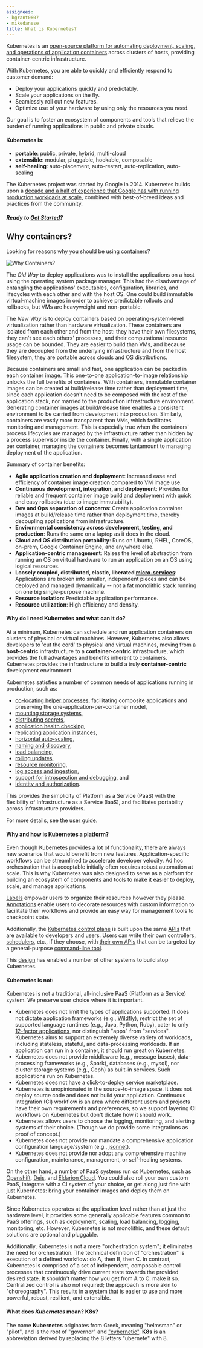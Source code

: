 ```yaml
---
assignees:
- bgrant0607
- mikedanese
title: What is Kubernetes?
---
```


Kubernetes is an [open-source platform for automating deployment, scaling, and operations of application containers](http://www.slideshare.net/BrianGrant11/wso2con-us-2015-kubernetes-a-platform-for-automating-deployment-scaling-and-operations) across clusters of hosts, providing container-centric infrastructure.

With Kubernetes, you are able to quickly and efficiently respond to customer demand:

 - Deploy your applications quickly and predictably.
 - Scale your applications on the fly.
 - Seamlessly roll out new features.
 - Optimize use of your hardware by using only the resources you need.

Our goal is to foster an ecosystem of components and tools that relieve the burden of running applications in public and private clouds.

#### Kubernetes is:

* **portable**: public, private, hybrid, multi-cloud
* **extensible**: modular, pluggable, hookable, composable
* **self-healing**: auto-placement, auto-restart, auto-replication, auto-scaling

The Kubernetes project was started by Google in 2014. Kubernetes builds upon a [decade and a half of experience that Google has with running production workloads at scale](https://research.google.com/pubs/pub43438.html), combined with best-of-breed ideas and practices from the community.

##### Ready to [Get Started](/docs/getting-started-guides/)?

## Why containers?

Looking for reasons why you should be using [containers](http://aucouranton.com/2014/06/13/linux-containers-parallels-lxc-openvz-docker-and-more/)?

![Why Containers?](https://github.com/kubernetes/kubernetes.github.io/blob/master/images/docs/why_containers.svg)

The *Old Way* to deploy applications was to install the applications on a host using the operating system package manager. This had the disadvantage of entangling the applications' executables, configuration, libraries, and lifecycles with each other and with the host OS. One could build immutable virtual-machine images in order to achieve predictable rollouts and rollbacks, but VMs are heavyweight and non-portable.

The *New Way* is to deploy containers based on operating-system-level virtualization rather than hardware virtualization. These containers are isolated from each other and from the host: they have their own filesystems, they can't see each others' processes, and their computational resource usage can be bounded. They are easier to build than VMs, and because they are decoupled from the underlying infrastructure and from the host filesystem, they are portable across clouds and OS distributions.

Because containers are small and fast, one application can be packed in each container image. This one-to-one application-to-image relationship unlocks the full benefits of containers. With containers, immutable container images can be created at build/release time rather than deployment time, since each application doesn't need to be composed with the rest of the application stack, nor married to the production infrastructure environment. Generating container images at build/release time enables a consistent environment to be carried from development into production.
Similarly, containers are vastly more transparent than VMs, which facilitates monitoring and management. This is especially true when the containers' process lifecycles are managed by the infrastructure rather than hidden by a process supervisor inside the container. Finally, with a single application per container, managing the containers becomes tantamount to managing deployment of the application.

Summary of container benefits:

* **Agile application creation and deployment**:
    Increased ease and efficiency of container image creation compared to VM image use.
* **Continuous development, integration, and deployment**:
    Provides for reliable and frequent container image build and deployment with quick and easy rollbacks (due to image immutability).
* **Dev and Ops separation of concerns**:
    Create application container images at build/release time rather than deployment time, thereby decoupling applications from infrastructure.
* **Environmental consistency across development, testing, and production**:
    Runs the same on a laptop as it does in the cloud.
* **Cloud and OS distribution portability**:
    Runs on Ubuntu, RHEL, CoreOS, on-prem, Google Container Engine, and anywhere else.
* **Application-centric management**:
    Raises the level of abstraction from running an OS on virtual hardware to run an application on an OS using logical resources.
* **Loosely coupled, distributed, elastic, liberated [micro-services](http://martinfowler.com/articles/microservices.html)**:
    Applications are broken into smaller, independent pieces and can be deployed and managed dynamically -- not a fat monolithic stack running on one big single-purpose machine.
* **Resource isolation**:
    Predictable application performance.
* **Resource utilization**:
    High efficiency and density.

#### Why do I need Kubernetes and what can it do?

At a minimum, Kubernetes can schedule and run application containers on clusters of physical or virtual machines. However, Kubernetes also allows developers to 'cut the cord' to physical and virtual machines, moving from a **host-centric** infrastructure to a **container-centric** infrastructure, which provides the full advantages and benefits inherent to containers. Kubernetes provides the infrastructure to build a truly **container-centric** development environment.

Kubernetes satisfies a number of common needs of applications running in production, such as:

* [co-locating helper processes](/docs/user-guide/pods/), facilitating composite applications and preserving the one-application-per-container model,
* [mounting storage systems](https://github.com/kubernetes/kubernetes.github.io/blob/master/docs/user-guide/volumes.md),
* [distributing secrets](/docs/user-guide/secrets/),
* [application health checking](https://github.com/kubernetes/kubernetes.github.io/blob/master/docs/user-guide/production-pods.md/#liveness-and-readiness-probes-aka-health-checks),
* [replicating application instances](/docs/user-guide/replication-controller/),
* [horizontal auto-scaling](/docs/user-guide/horizontal-pod-autoscaling/),
* [naming and discovery](https://github.com/kubernetes/kubernetes.github.io/blob/master/docs/user-guide/connecting-applications.md),
* [load balancing](/docs/user-guide/services/),
* [rolling updates](/docs/user-guide/update-demo/),
* [resource monitoring](https://github.com/kubernetes/kubernetes.github.io/blob/master/docs/user-guide/monitoring.md),
* [log access and ingestion](https://github.com/kubernetes/kubernetes.github.io/blob/master/docs/user-guide/logging.md),
* [support for introspection and debugging](https://github.com/kubernetes/kubernetes.github.io/blob/master/docs/user-guide/introspection-and-debugging.md), and
* [identity and authorization](https://github.com/kubernetes/kubernetes.github.io/blob/master/docs/admin/authorization.md).

This provides the simplicity of Platform as a Service (PaaS) with the flexibility of Infrastructure as a Service (IaaS), and facilitates portability across infrastructure providers.

For more details, see the [user guide](/docs/user-guide/).

#### Why and how is Kubernetes a platform?

Even though Kubernetes provides a lot of functionality, there are always new scenarios that would benefit from new features. Application-specific workflows can be streamlined to accelerate developer velocity. Ad hoc orchestration that is acceptable initially often requires robust automation at scale. This is why Kubernetes was also designed to serve as a platform for building an ecosystem of components and tools to make it easier to deploy, scale, and manage applications.

[Labels](https://github.com/kubernetes/kubernetes.github.io/blob/master/docs/user-guide/labels.md) empower users to organize their resources however they please. [Annotations](https://github.com/kubernetes/kubernetes.github.io/blob/master/docs/user-guide/annotations.md/) enable users to decorate resources with custom information to facilitate their workflows and provide an easy way for management tools to checkpoint state.

Additionally, the [Kubernetes control plane](https://github.com/kubernetes/kubernetes.github.io/blob/master/docs/admin/cluster-components.md) is built upon the same [APIs](https://github.com/kubernetes/kubernetes.github.io/blob/master/docs/api.md) that are available to developers and users. Users can write their own controllers, [schedulers](https://github.com/kubernetes/community/blob/master/contributors/devel/scheduler.md), etc., if they choose, with [their own APIs](https://github.com/kubernetes/kubernetes/blob/master/docs/design/extending-api.md) that can be targeted by a general-purpose [command-line tool](https://github.com/kubernetes/kubernetes.github.io/blob/master/docs/user-guide/kubectl-overview.md/).

This [design](https://github.com/kubernetes/kubernetes/blob/master/docs/design/principles.md) has enabled a number of other systems to build atop Kubernetes.

#### Kubernetes is not:

Kubernetes is not a traditional, all-inclusive PaaS (Platform as a Service) system. We preserve user choice where it is important.

* Kubernetes does not limit the types of applications supported. It does not dictate application frameworks (e.g., [Wildfly](http://wildfly.org/)), restrict the set of supported language runtimes (e.g., Java, Python, Ruby), cater to only [12-factor applications](http://12factor.net/), nor distinguish "apps" from "services". Kubernetes aims to support an extremely diverse variety of workloads, including stateless, stateful, and data-processing workloads. If an application can run in a container, it should run great on Kubernetes.
* Kubernetes does not provide middleware (e.g., message buses), data-processing frameworks (e.g., Spark), databases (e.g., mysql), nor cluster storage systems (e.g., Ceph) as built-in services. Such applications run on Kubernetes.
* Kubernetes does not have a click-to-deploy service marketplace.
* Kubernetes is unopinionated in the source-to-image space. It does not deploy source code and does not build your application. Continuous Integration (CI) workflow is an area where different users and projects have their own requirements and preferences, so we support layering CI workflows on Kubernetes but don't dictate how it should work.
* Kubernetes allows users to choose the logging, monitoring, and alerting systems of their choice. (Though we do provide some integrations as proof of concept.)
* Kubernetes does not provide nor mandate a comprehensive application configuration language/system (e.g., [jsonnet](https://github.com/google/jsonnet)).
* Kubernetes does not provide nor adopt any comprehensive machine configuration, maintenance, management, or self-healing systems.

On the other hand, a number of PaaS systems run *on* Kubernetes, such as [Openshift](https://github.com/openshift/origin), [Deis](http://deis.io/), and [Eldarion Cloud](http://eldarion.cloud/). You could also roll your own custom PaaS, integrate with a CI system of your choice, or get along just fine with just Kubernetes: bring your container images and deploy them on Kubernetes.

Since Kubernetes operates at the application level rather than at just the hardware level, it provides some generally applicable features common to PaaS offerings, such as deployment, scaling, load balancing, logging, monitoring, etc. However, Kubernetes is not monolithic, and these default solutions are optional and pluggable.

Additionally, Kubernetes is not a mere "orchestration system"; it eliminates the need for orchestration. The technical definition of "orchestration" is execution of a defined workflow: do A, then B, then C. In contrast, Kubernetes is comprised of a set of independent, composable control processes that continuously drive current state towards the provided desired state. It shouldn't matter how you get from A to C: make it so. Centralized control is also not required; the approach is more akin to "choreography". This results in a system that is easier to use and more powerful, robust, resilient, and extensible.

#### What does *Kubernetes* mean? K8s?

The name **Kubernetes** originates from Greek, meaning "helmsman" or "pilot", and is the root of "governor" and ["cybernetic"](http://www.etymonline.com/index.php?term=cybernetics). **K8s** is an abbreviation derived by replacing the 8 letters "ubernete" with 8.
